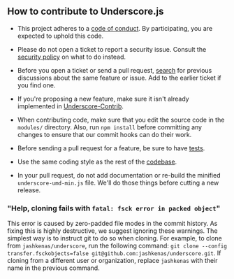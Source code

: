 ## How to contribute to Underscore.js

* This project adheres to a [code of conduct](CODE_OF_CONDUCT.md). By participating, you are expected to uphold this code.

* Please do not open a ticket to report a security issue. Consult the [security policy](SECURITY.md) on what to do instead.

* Before you open a ticket or send a pull request, [search](https://github.com/jashkenas/underscore/issues) for previous discussions about the same feature or issue. Add to the earlier ticket if you find one.

* If you're proposing a new feature, make sure it isn't already implemented in [Underscore-Contrib](https://github.com/documentcloud/underscore-contrib).

* When contributing code, make sure that you edit the source code in the `modules/` directory. Also, run `npm install` before committing any changes to ensure that our commit hooks can do their work.

* Before sending a pull request for a feature, be sure to have [tests](https://underscorejs.org/test/).

* Use the same coding style as the rest of the [codebase](https://github.com/jashkenas/underscore/blob/master/modules/index.js).

* In your pull request, do not add documentation or re-build the minified `underscore-umd-min.js` file. We'll do those things before cutting a new release.

### "Help, cloning fails with `fatal: fsck error in packed object`"
This error is caused by zero-padded file modes in the commit history. As fixing this is highly destructive, we suggest ignoring these warnings. The simplest way is to instruct git to do so when cloning. For example, to clone from `jashkenas/underscore`, run the following command: `git clone --config transfer.fsckobjects=false git@github.com:jashkenas/underscore.git`. If cloning from a different user or organization, replace `jashkenas` with their name in the previous command.
